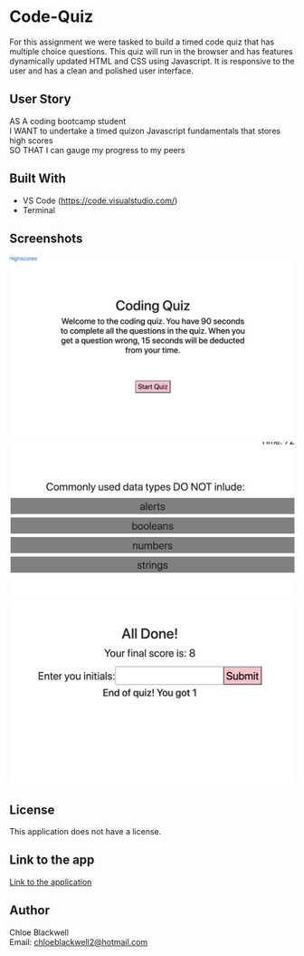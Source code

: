 # Code-Quiz

For this assignment we were tasked to build a timed code quiz that has multiple choice questions. This quiz will run in the browser and has features dynamically updated HTML and CSS using Javascript. It is responsive to the user and has a clean and polished user interface. 

## User Story 

AS A coding bootcamp student 
<br> 
I WANT to undertake a timed quizon Javascript fundamentals that stores high scores 
<br>
SO THAT I can gauge my progress to my peers

## Built With 

* VS Code (https://code.visualstudio.com/)
* Terminal 

## Screenshots 

<img src="Assets/images/Start.png">
<img src="Assets/images/Middle.png">
<img src="Assets/images/End.png">

## License 

This application does not have a license.

## Link to the app

<a href="https://chloeblackwell.github.io/Coding-Quiz/">Link to the application</a>

## Author 

Chloe Blackwell
<br> 
Email: chloeblackwell2@hotmail.com
